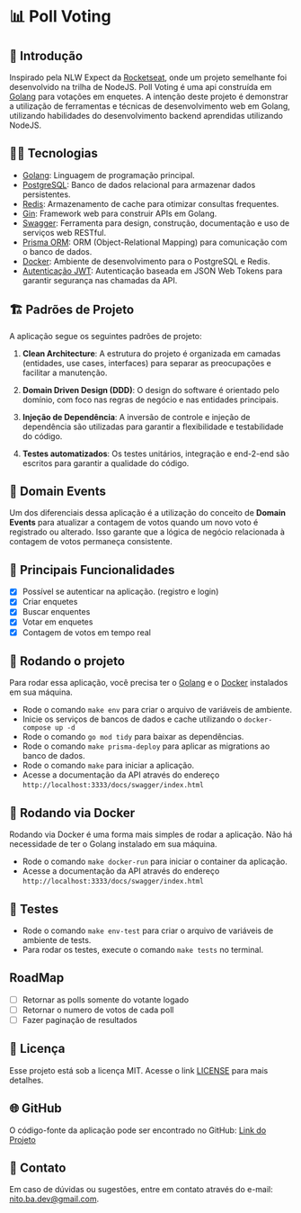# 📊 Poll Voting

## 🚀 Introdução

Inspirado pela NLW Expect da [Rocketseat](https://rocketseat.com.br), onde um projeto semelhante foi desenvolvido na trilha de NodeJS.
Poll Voting é uma api construída em [Golang](https://golang.org/) para votações em enquetes.
A intenção deste projeto é demonstrar a utilização de ferramentas e técnicas de desenvolvimento web em Golang, utilizando habilidades do desenvolvimento backend aprendidas utilizando NodeJS.

## 👨‍💻 Tecnologias

- [Golang](https://golang.org/): Linguagem de programação principal.
- [PostgreSQL](https://www.postgresql.org/): Banco de dados relacional para armazenar dados persistentes.
- [Redis](https://redis.io/): Armazenamento de cache para otimizar consultas frequentes.
- [Gin](https://gin-gonic.com/): Framework web para construir APIs em Golang.
- [Swagger](https://swagger.io/): Ferramenta para design, construção, documentação e uso de serviços web RESTful.
- [Prisma ORM](https://www.prisma.io/): ORM (Object-Relational Mapping) para comunicação com o banco de dados.
- [Docker](https://www.docker.com/): Ambiente de desenvolvimento para o PostgreSQL e Redis.
- [Autenticação JWT](https://jwt.io/): Autenticação baseada em JSON Web Tokens para garantir segurança nas chamadas da API.

## 🏗️ Padrões de Projeto

A aplicação segue os seguintes padrões de projeto:

1. **Clean Architecture**: A estrutura do projeto é organizada em camadas (entidades, use cases, interfaces) para separar as preocupações e facilitar a manutenção.

2. **Domain Driven Design (DDD)**: O design do software é orientado pelo domínio, com foco nas regras de negócio e nas entidades principais.

3. **Injeção de Dependência**: A inversão de controle e injeção de dependência são utilizadas para garantir a flexibilidade e testabilidade do código.

4. **Testes automatizados**: Os testes unitários, integração e end-2-end são escritos para garantir a qualidade do código.

## 🔄 Domain Events

Um dos diferenciais dessa aplicação é a utilização do conceito de **Domain Events** para atualizar a contagem de votos quando um novo voto é registrado ou alterado. Isso garante que a lógica de negócio relacionada à contagem de votos permaneça consistente.

## 🎯 Principais Funcionalidades

- [x] Possível se autenticar na aplicação. (registro e login)
- [x] Criar enquetes
- [x] Buscar enquentes
- [x] Votar em enquetes
- [x] Contagem de votos em tempo real

## 🔧 Rodando o projeto

Para rodar essa aplicação, você precisa ter o [Golang](https://golang.org/) e o [Docker](https://www.docker.com/) instalados em sua máquina.

- Rode o comando `make env` para criar o arquivo de variáveis de ambiente.
- Inicie os serviços de bancos de dados e cache utilizando o `docker-compose up -d`
- Rode o comando `go mod tidy` para baixar as dependências.
- Rode o comando `make prisma-deploy` para aplicar as migrations ao banco de dados.
- Rode o comando `make` para iniciar a aplicação.
- Acesse a documentação da API através do endereço `http://localhost:3333/docs/swagger/index.html`

## 🐳 Rodando via Docker

Rodando via Docker é uma forma mais simples de rodar a aplicação.
Não há necessidade de ter o Golang instalado em sua máquina.

- Rode o comando `make docker-run` para iniciar o container da aplicação.
- Acesse a documentação da API através do endereço `http://localhost:3333/docs/swagger/index.html`

## 🧪 Testes

- Rode o comando `make env-test` para criar o arquivo de variáveis de ambiente de tests.
- Para rodar os testes, execute o comando `make tests` no terminal.

## RoadMap

- [ ] Retornar as polls somente do votante logado
- [ ] Retornar o numero de votos de cada poll
- [ ] Fazer paginação de resultados 

## 📄 Licença

Esse projeto está sob a licença MIT. Acesse o link [LICENSE](https://mit-license.org/) para mais detalhes.

## 🌐 GitHub

O código-fonte da aplicação pode ser encontrado no GitHub: [Link do Projeto](https://github.com/nitoba/poll-voting)

## 📧 Contato

Em caso de dúvidas ou sugestões, entre em contato através do e-mail: [nito.ba.dev@gmail.com](mailto:nito.ba.dev@gmail.com).
